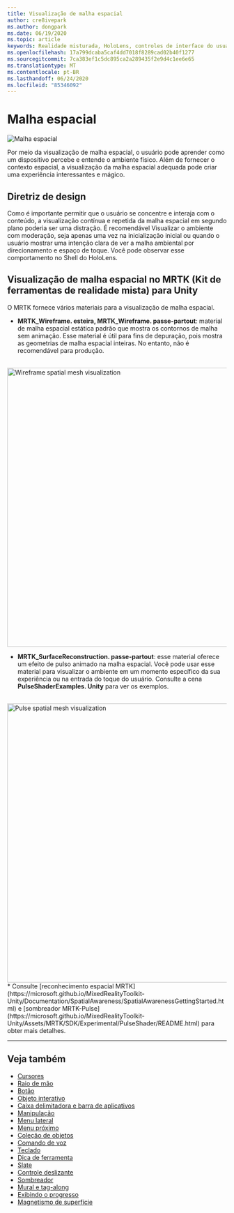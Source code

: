 ```yaml
---
title: Visualização de malha espacial
author: cre8ivepark
ms.author: dongpark
ms.date: 06/19/2020
ms.topic: article
keywords: Realidade misturada, HoloLens, controles de interface do usuário, interação, interface do usuário, UX, design de UX, interface do usuário espacial, interação espacial, interface do usuário 3D, UX 3D
ms.openlocfilehash: 17a799dcaba5caf4dd7018f8289cad02b40f1277
ms.sourcegitcommit: 7ca383ef1c5dc895ca2a289435f2e9d4c1ee6e65
ms.translationtype: MT
ms.contentlocale: pt-BR
ms.lasthandoff: 06/24/2020
ms.locfileid: "85346092"
---
```

# <a name="spatial-mesh"></a>Malha espacial

![Malha espacial](images/UX/MRTK_PulseShader_SpatialMesh.gif)

Por meio da visualização de malha espacial, o usuário pode aprender como um dispositivo percebe e entende o ambiente físico. Além de fornecer o contexto espacial, a visualização da malha espacial adequada pode criar uma experiência interessantes e mágico.  

## <a name="design-guideline"></a>Diretriz de design
Como é importante permitir que o usuário se concentre e interaja com o conteúdo, a visualização contínua e repetida da malha espacial em segundo plano poderia ser uma distração. É recomendável Visualizar o ambiente com moderação, seja apenas uma vez na inicialização inicial ou quando o usuário mostrar uma intenção clara de ver a malha ambiental por direcionamento e espaço de toque. Você pode observar esse comportamento no Shell do HoloLens.
<br>


## <a name="spatial-mesh-visualization-in-mrtk-mixed-reality-toolkit-for-unity"></a>Visualização de malha espacial no MRTK (Kit de ferramentas de realidade mista) para Unity
O MRTK fornece vários materiais para a visualização de malha espacial.

- **MRTK_Wireframe. esteira, MRTK_Wireframe. passe-partout**: material de malha espacial estática padrão que mostra os contornos de malha sem animação. Esse material é útil para fins de depuração, pois mostra as geometrias de malha espacial inteiras. No entanto, não é recomendável para produção.
<br>
<img src="images/SurfaceReconstruction.jpg" alt="Wireframe spatial mesh visualization" width="640px">

- **MRTK_SurfaceReconstruction. passe-partout**: esse material oferece um efeito de pulso animado na malha espacial. Você pode usar esse material para visualizar o ambiente em um momento específico da sua experiência ou na entrada do toque do usuário. Consulte a cena **PulseShaderExamples. Unity** para ver os exemplos.
<br>
<img src="images/UX/MRTK_SRMesh_Pulse.jpg" alt="Pulse spatial mesh visualization" width="640px">
* Consulte [reconhecimento espacial MRTK](https://microsoft.github.io/MixedRealityToolkit-Unity/Documentation/SpatialAwareness/SpatialAwarenessGettingStarted.html) e [sombreador MRTK-Pulse](https://microsoft.github.io/MixedRealityToolkit-Unity/Assets/MRTK/SDK/Experimental/PulseShader/README.html) para obter mais detalhes.

<br>

---

## <a name="see-also"></a>Veja também

* [Cursores](cursors.md)
* [Raio de mão](point-and-commit.md)
* [Botão](button.md)
* [Objeto interativo](interactable-object.md)
* [Caixa delimitadora e barra de aplicativos](app-bar-and-bounding-box.md)
* [Manipulação](direct-manipulation.md)
* [Menu lateral](hand-menu.md)
* [Menu próximo](near-menu.md)
* [Coleção de objetos](object-collection.md)
* [Comando de voz](voice-input.md)
* [Teclado](keyboard.md)
* [Dica de ferramenta](tooltip.md)
* [Slate](slate.md)
* [Controle deslizante](slider.md)
* [Sombreador](shader.md)
* [Mural e tag-along](billboarding-and-tag-along.md)
* [Exibindo o progresso](progress.md)
* [Magnetismo de superfície](surface-magnetism.md)
